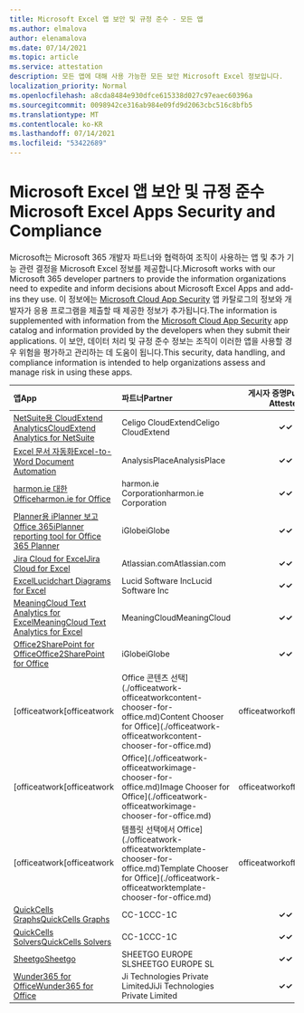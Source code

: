 ```yaml
---
title: Microsoft Excel 앱 보안 및 규정 준수 - 모든 앱
ms.author: elmalova
author: elenamalova
ms.date: 07/14/2021
ms.topic: article
ms.service: attestation
description: 모든 앱에 대해 사용 가능한 모든 보안 Microsoft Excel 정보입니다.
localization_priority: Normal
ms.openlocfilehash: a8cda8484e930dfce615338d027c97eaec60396a
ms.sourcegitcommit: 0098942ce316ab984e09fd9d2063cbc516c8bfb5
ms.translationtype: MT
ms.contentlocale: ko-KR
ms.lasthandoff: 07/14/2021
ms.locfileid: "53422689"
---
```

# <a name="microsoft-excel-apps-security-and-compliance"></a><span data-ttu-id="49ae9-103">Microsoft Excel 앱 보안 및 규정 준수</span><span class="sxs-lookup"><span data-stu-id="49ae9-103">Microsoft Excel Apps Security and Compliance</span></span>

<span data-ttu-id="49ae9-104">Microsoft는 Microsoft 365 개발자 파트너와 협력하여 조직이 사용하는 앱 및 추가 기능 관련 결정을 Microsoft Excel 정보를 제공합니다.</span><span class="sxs-lookup"><span data-stu-id="49ae9-104">Microsoft works with our Microsoft 365 developer partners to provide the information organizations need to expedite and inform decisions about Microsoft Excel Apps and add-ins they use.</span></span> <span data-ttu-id="49ae9-105">이 정보에는 [Microsoft Cloud App Security](https://www.microsoft.com/en-us/enterprise-mobility-security/cloud-app-security) 앱 카탈로그의 정보와 개발자가 응용 프로그램을 제출할 때 제공한 정보가 추가됩니다.</span><span class="sxs-lookup"><span data-stu-id="49ae9-105">The information is supplemented with information from the [Microsoft Cloud App Security](https://www.microsoft.com/en-us/enterprise-mobility-security/cloud-app-security) app catalog and information provided by the developers when they submit their applications.</span></span> <span data-ttu-id="49ae9-106">이 보안, 데이터 처리 및 규정 준수 정보는 조직이 이러한 앱을 사용할 경우 위험을 평가하고 관리하는 데 도움이 됩니다.</span><span class="sxs-lookup"><span data-stu-id="49ae9-106">This security, data handling, and compliance information is intended to help organizations assess and manage risk in using these apps.</span></span>

| <span data-ttu-id="49ae9-107">**앱**</span><span class="sxs-lookup"><span data-stu-id="49ae9-107">**App**</span></span> | <span data-ttu-id="49ae9-108">**파트너**</span><span class="sxs-lookup"><span data-stu-id="49ae9-108">**Partner**</span></span> | <span data-ttu-id="49ae9-109">**게시자 증명**</span><span class="sxs-lookup"><span data-stu-id="49ae9-109">**Publisher Attested**</span></span> | <span data-ttu-id="49ae9-110">**인증**</span><span class="sxs-lookup"><span data-stu-id="49ae9-110">**Certified**</span></span> |
|:--------|:------------|:----------------------:|:-------------:|
| [<span data-ttu-id="49ae9-111">NetSuite용 CloudExtend Analytics</span><span class="sxs-lookup"><span data-stu-id="49ae9-111">CloudExtend Analytics for NetSuite</span></span>](./celigo-cloudextend-analytics-for-netsuite.md) | <span data-ttu-id="49ae9-112">Celigo CloudExtend</span><span class="sxs-lookup"><span data-stu-id="49ae9-112">Celigo CloudExtend</span></span> | <span data-ttu-id="49ae9-113">**✓**</span><span class="sxs-lookup"><span data-stu-id="49ae9-113">**✓**</span></span> |  |
| [<span data-ttu-id="49ae9-114">Excel 문서 자동화</span><span class="sxs-lookup"><span data-stu-id="49ae9-114">Excel-to-Word Document Automation</span></span>](./analysisplace-excel-to-word-document-automation.md) | <span data-ttu-id="49ae9-115">AnalysisPlace</span><span class="sxs-lookup"><span data-stu-id="49ae9-115">AnalysisPlace</span></span> | <span data-ttu-id="49ae9-116">**✓**</span><span class="sxs-lookup"><span data-stu-id="49ae9-116">**✓**</span></span> |  |
| [<span data-ttu-id="49ae9-117">harmon.ie 대한 Office</span><span class="sxs-lookup"><span data-stu-id="49ae9-117">harmon.ie for Office</span></span>](./harmonie-corporation-for-office.md) | <span data-ttu-id="49ae9-118">harmon.ie Corporation</span><span class="sxs-lookup"><span data-stu-id="49ae9-118">harmon.ie Corporation</span></span> | <span data-ttu-id="49ae9-119">**✓**</span><span class="sxs-lookup"><span data-stu-id="49ae9-119">**✓**</span></span> |  |
| [<span data-ttu-id="49ae9-120">Planner용 iPlanner 보고 Office 365</span><span class="sxs-lookup"><span data-stu-id="49ae9-120">iPlanner reporting tool for Office 365 Planner</span></span>](./iglobe-iplanner-reporting-tool-for-office-365-planner.md) | <span data-ttu-id="49ae9-121">iGlobe</span><span class="sxs-lookup"><span data-stu-id="49ae9-121">iGlobe</span></span> | <span data-ttu-id="49ae9-122">**✓**</span><span class="sxs-lookup"><span data-stu-id="49ae9-122">**✓**</span></span> | <img alt="Certified application badge" src="../media/certified-badge.png" height="25" width="25" /> |
| [<span data-ttu-id="49ae9-123">Jira Cloud for Excel</span><span class="sxs-lookup"><span data-stu-id="49ae9-123">Jira Cloud for Excel</span></span>](./atlassiancom-jira-cloud-for-excel.md) | <span data-ttu-id="49ae9-124">Atlassian.com</span><span class="sxs-lookup"><span data-stu-id="49ae9-124">Atlassian.com</span></span> | <span data-ttu-id="49ae9-125">**✓**</span><span class="sxs-lookup"><span data-stu-id="49ae9-125">**✓**</span></span> |  |
| [<span data-ttu-id="49ae9-126">Excel</span><span class="sxs-lookup"><span data-stu-id="49ae9-126">Lucidchart Diagrams for Excel</span></span>](./lucid-software-inc-lucidchart-diagrams-for-excel.md) | <span data-ttu-id="49ae9-127">Lucid Software Inc</span><span class="sxs-lookup"><span data-stu-id="49ae9-127">Lucid Software Inc</span></span> | <span data-ttu-id="49ae9-128">**✓**</span><span class="sxs-lookup"><span data-stu-id="49ae9-128">**✓**</span></span> |  |
| [<span data-ttu-id="49ae9-129">MeaningCloud Text Analytics for Excel</span><span class="sxs-lookup"><span data-stu-id="49ae9-129">MeaningCloud Text Analytics for Excel</span></span>](./meaningcloud-text-analytics-for-excel.md) | <span data-ttu-id="49ae9-130">MeaningCloud</span><span class="sxs-lookup"><span data-stu-id="49ae9-130">MeaningCloud</span></span> | <span data-ttu-id="49ae9-131">**✓**</span><span class="sxs-lookup"><span data-stu-id="49ae9-131">**✓**</span></span> |  |
| [<span data-ttu-id="49ae9-132">Office2SharePoint for Office</span><span class="sxs-lookup"><span data-stu-id="49ae9-132">Office2SharePoint for Office</span></span>](./iglobe-office2sharepoint-for-office.md) | <span data-ttu-id="49ae9-133">iGlobe</span><span class="sxs-lookup"><span data-stu-id="49ae9-133">iGlobe</span></span> | <span data-ttu-id="49ae9-134">**✓**</span><span class="sxs-lookup"><span data-stu-id="49ae9-134">**✓**</span></span> | <img alt="Certified application badge" src="../media/certified-badge.png" height="25" width="25" /> |
| <span data-ttu-id="49ae9-135">[officeatwork</span><span class="sxs-lookup"><span data-stu-id="49ae9-135">[officeatwork</span></span> | <span data-ttu-id="49ae9-136">Office 콘텐츠 선택](./officeatwork-officeatworkcontent-chooser-for-office.md)</span><span class="sxs-lookup"><span data-stu-id="49ae9-136">Content Chooser for Office](./officeatwork-officeatworkcontent-chooser-for-office.md)</span></span> | <span data-ttu-id="49ae9-137">officeatwork</span><span class="sxs-lookup"><span data-stu-id="49ae9-137">officeatwork</span></span> | <span data-ttu-id="49ae9-138">**✓**</span><span class="sxs-lookup"><span data-stu-id="49ae9-138">**✓**</span></span> | <img alt="Certified application badge" src="../media/certified-badge.png" height="25" width="25" /> |
| <span data-ttu-id="49ae9-139">[officeatwork</span><span class="sxs-lookup"><span data-stu-id="49ae9-139">[officeatwork</span></span> | <span data-ttu-id="49ae9-140">Office](./officeatwork-officeatworkimage-chooser-for-office.md)</span><span class="sxs-lookup"><span data-stu-id="49ae9-140">Image Chooser for Office](./officeatwork-officeatworkimage-chooser-for-office.md)</span></span> | <span data-ttu-id="49ae9-141">officeatwork</span><span class="sxs-lookup"><span data-stu-id="49ae9-141">officeatwork</span></span> | <span data-ttu-id="49ae9-142">**✓**</span><span class="sxs-lookup"><span data-stu-id="49ae9-142">**✓**</span></span> |  |
| <span data-ttu-id="49ae9-143">[officeatwork</span><span class="sxs-lookup"><span data-stu-id="49ae9-143">[officeatwork</span></span> | <span data-ttu-id="49ae9-144">템플릿 선택에서 Office](./officeatwork-officeatworktemplate-chooser-for-office.md)</span><span class="sxs-lookup"><span data-stu-id="49ae9-144">Template Chooser for Office](./officeatwork-officeatworktemplate-chooser-for-office.md)</span></span> | <span data-ttu-id="49ae9-145">officeatwork</span><span class="sxs-lookup"><span data-stu-id="49ae9-145">officeatwork</span></span> | <span data-ttu-id="49ae9-146">**✓**</span><span class="sxs-lookup"><span data-stu-id="49ae9-146">**✓**</span></span> | <img alt="Certified application badge" src="../media/certified-badge.png" height="25" width="25" /> |
| [<span data-ttu-id="49ae9-147">QuickCells Graphs</span><span class="sxs-lookup"><span data-stu-id="49ae9-147">QuickCells Graphs</span></span>](./cc-1c-quickcells-graphs.md) | <span data-ttu-id="49ae9-148">CC-1C</span><span class="sxs-lookup"><span data-stu-id="49ae9-148">CC-1C</span></span> | <span data-ttu-id="49ae9-149">**✓**</span><span class="sxs-lookup"><span data-stu-id="49ae9-149">**✓**</span></span> |  |
| [<span data-ttu-id="49ae9-150">QuickCells Solvers</span><span class="sxs-lookup"><span data-stu-id="49ae9-150">QuickCells Solvers</span></span>](./cc-1c-quickcells-solvers.md) | <span data-ttu-id="49ae9-151">CC-1C</span><span class="sxs-lookup"><span data-stu-id="49ae9-151">CC-1C</span></span> | <span data-ttu-id="49ae9-152">**✓**</span><span class="sxs-lookup"><span data-stu-id="49ae9-152">**✓**</span></span> |  |
| [<span data-ttu-id="49ae9-153">Sheetgo</span><span class="sxs-lookup"><span data-stu-id="49ae9-153">Sheetgo</span></span>](./sheetgo-europe-sl.md) | <span data-ttu-id="49ae9-154">SHEETGO EUROPE SL</span><span class="sxs-lookup"><span data-stu-id="49ae9-154">SHEETGO EUROPE SL</span></span> | <span data-ttu-id="49ae9-155">**✓**</span><span class="sxs-lookup"><span data-stu-id="49ae9-155">**✓**</span></span> |  |
| [<span data-ttu-id="49ae9-156">Wunder365 for Office</span><span class="sxs-lookup"><span data-stu-id="49ae9-156">Wunder365 for Office</span></span>](./jiji-technologies-private-limited-wunder365-for-office.md) | <span data-ttu-id="49ae9-157">Ji Technologies Private Limited</span><span class="sxs-lookup"><span data-stu-id="49ae9-157">JiJi Technologies Private Limited</span></span> | <span data-ttu-id="49ae9-158">**✓**</span><span class="sxs-lookup"><span data-stu-id="49ae9-158">**✓**</span></span> |  |
